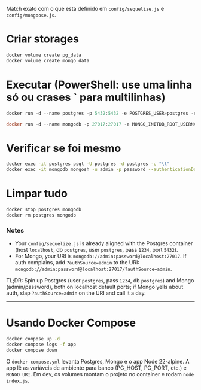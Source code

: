 Match exato com o que está definido em `config/sequelize.js` e `config/mongoose.js`.

# Criar storages

```bash
docker volume create pg_data
docker volume create mongo_data
```

# Executar (PowerShell: use uma linha só ou crases ` para multilinhas)

```powershell
docker run -d --name postgres -p 5432:5432 -e POSTGRES_USER=postgres -e POSTGRES_PASSWORD=1234 -e POSTGRES_DB=postgres -v pg_data:/var/lib/postgresql/data postgres:16

docker run -d --name mongodb -p 27017:27017 -e MONGO_INITDB_ROOT_USERNAME=admin -e MONGO_INITDB_ROOT_PASSWORD=password -v mongo_data:/data/db mongo:7
```

# Verificar se foi mesmo

```bash
docker exec -it postgres psql -U postgres -d postgres -c "\l"
docker exec -it mongodb mongosh -u admin -p password --authenticationDatabase admin --eval "db.runCommand({ ping: 1 })"
```

# Limpar tudo

```bash
docker stop postgres mongodb
docker rm postgres mongodb
```

### Notes
- Your `config/sequelize.js` is already aligned with the Postgres container (host `localhost`, db `postgres`, user `postgres`, pass `1234`, port `5432`).
- For Mongo, your URI is `mongodb://admin:password@localhost:27017`. If auth complains, add `?authSource=admin` to the URI: `mongodb://admin:password@localhost:27017/?authSource=admin`.

TL;DR: Spin up Postgres (user `postgres`, pass `1234`, db `postgres`) and Mongo (admin/password), both on localhost default ports; if Mongo yells about auth, slap `?authSource=admin` on the URI and call it a day.

---

# Usando Docker Compose

```bash
docker compose up -d
docker compose logs -f app
docker compose down
```

O `docker-compose.yml` levanta Postgres, Mongo e o app Node 22-alpine. A app lê as variáveis de ambiente para banco (PG_HOST, PG_PORT, etc.) e `MONGO_URI`. Em dev, os volumes montam o projeto no container e rodam `node index.js`.